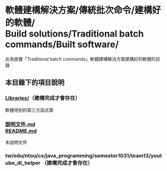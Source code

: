 # 軟體建構解決方案/傳統批次命令/建構好的軟體/<br>Build solutions/Traditional batch commands/Built software/
此為放置「Traditional batch commands」軟體建構解決方案建構好的軟體的目錄

## 本目錄下的項目說明
### [Libraries/](Libraries/)（建構完成才會存在）
軟體用到的第三方函式庫

### [說明文件.md<br />README.md](README.md)
本說明文件

### tw/edu/ntou/cs/java_programming/semester1031/team13/youtube_dl_helper （建構完成才會存在）
